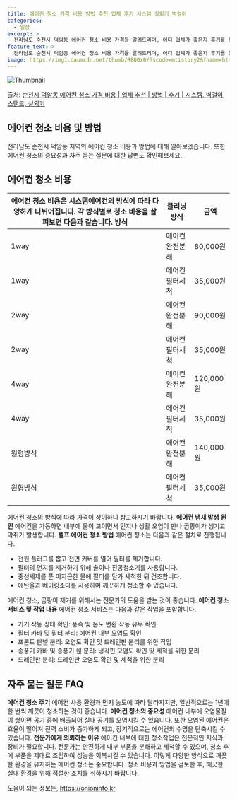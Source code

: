 ```yaml
---
title: 에어컨 청소 가격 비용 방법 추천 업체 후기 시스템 실외기 벽걸이
categories:
  - 일상
excerpt: >
  전라남도 순천시 덕암동 에어컨 청소 비용 가격을 알려드리며, 어디 업체가 좋은지 후기를 통해 알아보겠습니다. 현재 글에서는 시스템, 벽걸이, 스탠드, 실외기 각각에 대해 청소 비용이 나와 있으니 참고하시면 되겠습니다. 에어컨 분해 청소 방법 보기 👈 클릭셀프 에어컨 청소 방법 보기👈 클릭순천시 덕암동 에어컨 청소 비용시스템에어컨 방식클리닝방식금액1way 방식에어컨 완전분해80,000원1way 방식에어컨 필터세척35,000원2way 방식에어컨 완전분해90,000원2way 방식에어컨 필터세척35,000원4way 방식에어컨 완전분해120,000원4way 방식에어컨 필터세척35,000원원형방식에어컨 완전분해140,000원원형방식에어컨 필터세척35,000원에어컨 청소 견적 샘플 보기 👈 클릭에어컨 냄새의 원인은 ..
feature_text: >
  전라남도 순천시 덕암동 에어컨 청소 비용 가격을 알려드리며, 어디 업체가 좋은지 후기를 통해 알아보겠습니다. 현재 글에서는 시스템, 벽걸이, 스탠드, 실외기 각각에 대해 청소 비용이 나와 있으니 참고하시면 되겠습니다. 에어컨 분해 청소 방법 보기 👈 클릭셀프 에어컨 청소 방법 보기👈 클릭순천시 덕암동 에어컨 청소 비용시스템에어컨 방식클리닝방식금액1way 방식에어컨 완전분해80,000원1way 방식에어컨 필터세척35,000원2way 방식에어컨 완전분해90,000원2way 방식에어컨 필터세척35,000원4way 방식에어컨 완전분해120,000원4way 방식에어컨 필터세척35,000원원형방식에어컨 완전분해140,000원원형방식에어컨 필터세척35,000원에어컨 청소 견적 샘플 보기 👈 클릭에어컨 냄새의 원인은 ..
image: https://img1.daumcdn.net/thumb/R800x0/?scode=mtistory2&fname=https%3A%2F%2Fblog.kakaocdn.net%2Fdn%2FcwvzeS%2FbtsHxHw9LpK%2FpRgjB1ojhbokX5YLCrbra0%2Fimg.webp
---
```


![Thumbnail](https://img1.daumcdn.net/thumb/R800x0/?scode=mtistory2&fname=https%3A%2F%2Fblog.kakaocdn.net%2Fdn%2FcwvzeS%2FbtsHxHw9LpK%2FpRgjB1ojhbokX5YLCrbra0%2Fimg.webp)

<p>출처: <a href="https://onioninfo.kr/entry/%EC%88%9C%EC%B2%9C%EC%8B%9C-%EB%8D%95%EC%95%94%EB%8F%99-%EC%97%90%EC%96%B4%EC%BB%A8-%EC%B2%AD%EC%86%8C-%EA%B0%80%EA%B2%A9-%EB%B9%84%EC%9A%A9-%EC%97%85%EC%B2%B4-%EC%B6%94%EC%B2%9C-%EB%B0%A9%EB%B2%95-%ED%9B%84%EA%B8%B0-%EC%8B%9C%EC%8A%A4%ED%85%9C-%EB%B2%BD%EA%B1%B8%EC%9D%B4-%EC%8A%A4%ED%83%A0%EB%93%9C-%EC%8B%A4%EC%99%B8%EA%B8%B0" rel="dofollow">순천시 덕암동 에어컨 청소 가격 비용 | 업체 추천 | 방법 | 후기 | 시스템, 벽걸이, 스탠드, 실외기</a> </p>

## 에어컨 청소 비용 및 방법

전라남도 순천시 덕암동 지역의 에어컨 청소 비용과 방법에 대해 알아보겠습니다. 또한 에어컨 청소의 중요성과 자주 묻는 질문에 대한 답변도
확인해보세요.

## 에어컨 청소 비용

에어컨 청소 비용은 시스템에어컨의 방식에 따라 다양하게 나뉘어집니다. 각 방식별로 청소 비용을 살펴보면 다음과 같습니다.  방식 | 클리닝방식 | 금액  
---|---|---  
1way | 에어컨 완전분해 | 80,000원  
1way | 에어컨 필터세척 | 35,000원  
2way | 에어컨 완전분해 | 90,000원  
2way | 에어컨 필터세척 | 35,000원  
4way | 에어컨 완전분해 | 120,000원  
4way | 에어컨 필터세척 | 35,000원  
원형방식 | 에어컨 완전분해 | 140,000원  
원형방식 | 에어컨 필터세척 | 35,000원  
에어컨 청소의 방식에 따라 가격이 상이하니 참고하시기 바랍니다. **에어컨 냄새 발생 원인** 에어컨을 가동하면 내부에 물이 고이면서 먼지나
생활 오염이 만나 곰팡이가 생기고 악취가 발생합니다. **셀프 에어컨 청소 방법** 에어컨 청소는 다음과 같은 절차로 진행됩니다.

  * 전원 플러그를 뽑고 전면 커버를 열어 필터를 제거합니다.
  * 필터의 먼지를 제거하기 위해 솔이나 진공청소기를 사용합니다.
  * 중성세제를 푼 미지근한 물에 필터를 담가 세척한 뒤 건조합니다.
  * 에탄올과 베이킹소다를 사용하여 깨끗하게 청소할 수 있습니다.

에어컨 청소, 곰팡이 제거를 위해서는 전문가의 도움을 받는 것이 좋습니다. **에어컨 청소 서비스 및 작업 내용** 에어컨 청소 서비스는
다음과 같은 작업을 포함합니다.

  * 기기 작동 상태 확인: 풍속 및 온도 변환 작동 유무 확인
  * 필터 카바 및 필터 분리: 에어컨 내부 오염도 확인
  * 프론트 판넬 분리: 오염도 확인 및 드레인판 분리를 위한 작업
  * 송풍기 카바 및 송풍기 휀 분리: 냉각핀 오염도 확인 및 세척을 위한 분리
  * 드레인판 분리: 드레인판 오염도 확인 및 세척을 위한 분리

## 자주 묻는 질문 FAQ

**에어컨 청소 주기** 에어컨 사용 환경과 먼지 농도에 따라 달라지지만, 일반적으로는 1년에 한 번씩 깨끗이 청소하는 것이 좋습니다.
**에어컨 청소의 중요성** 에어컨 내부에 오염물질이 쌓이면 공기 중에 배출되어 실내 공기를 오염시킬 수 있습니다. 또한 오염된 에어컨은
효율이 떨어져 전력 소비가 증가하게 되고, 장기적으로는 에어컨의 수명을 단축시킬 수 있습니다. **전문가에게 의뢰하는 이유** 에어컨 내부에
대한 청소작업은 전문적인 지식과 장비가 필요합니다. 전문가는 안전하게 내부 부품을 분해하고 세척할 수 있으며, 청소 후에 부품을 제대로
조립하여 성능을 회복시킬 수 있습니다. 이렇게 다양한 방식으로 깨끗한 환경을 유지하는 에어컨 청소는 중요합니다. 청소 비용과 방법을 검토한
후, 깨끗한 실내 환경을 위해 적절한 조치를 취하시기 바랍니다.

 

도움이 되는 정보는, <a href="https://onioninfo.kr" rel="dofollow">https://onioninfo.kr</a>


